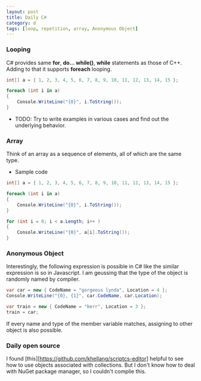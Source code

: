 ```yaml
---
layout: post
title: Daily C#
category: d
tags: [loop, repetition, array, Anonymous Object]
---
```


### Looping

C# provides same **for**, **do... while()**, **while** statements as those of C++. Adding to that it supports **foreach** looping.

```c#
int[] a = { 1, 2, 3, 4, 5, 6, 7, 8, 9, 10, 11, 12, 13, 14, 15 };

foreach (int i in a)
{
    Console.WriteLine("{0}", i.ToString());
}
```

 * TODO: Try to write examples in various cases and find out the underlying behavior.

### Array
Think of an array as a sequence of elements, all of which are the same type.

 * Sample code

```c#
int[] a = { 1, 2, 3, 4, 5, 6, 7, 8, 9, 10, 11, 12, 13, 14, 15 };

foreach (int i in a)
{
    Console.WriteLine("{0}", i.ToString());
}

for (int i = 0; i < a.Length; i++ )
{
    Console.WriteLine("{0}", a[i].ToString());
}

```

### Anonymous Object

Interestingly, the following expression is possible in C# like the similar expression is so in Javascript. I am geussing that the type of the object is randomly named by compiler.


```c#
var car = new { CodeName = "gorgeous lynda", Location = 4 };
Console.WriteLine("{0}, {1}", car.CodeName, car.Location);
```


```c#
var train = new { CodeName = "kerr", Location = 3 };
train = car;
```

If every name and type of the member variable matches, assigning to other object is also possible.


### Daily open source

I found [this][https://github.com/khellang/scriptcs-editor] helpful to see how to use objects associated with collections. But I don't know how to deal with NuGet package manager, so I couldn't complie this.